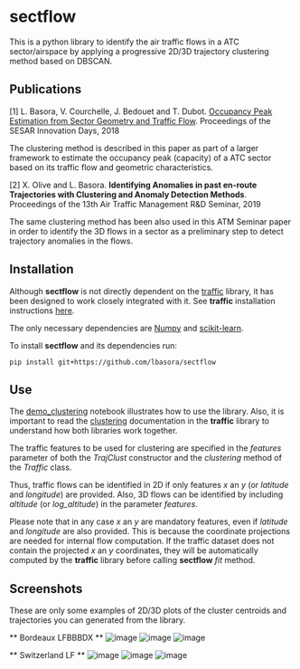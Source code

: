 # sectflow
This is a python library to identify the air traffic flows in a ATC sector/airspace by applying a progressive 2D/3D trajectory clustering method based on DBSCAN.

## Publications
[1] L. Basora, V. Courchelle, J. Bedouet and T. Dubot.
[Occupancy Peak Estimation from Sector Geometry and Traffic Flow](https://www.sesarju.eu/sites/default/files/documents/sid/2018/papers/SIDs_2018_paper_23.pdf). Proceedings of the SESAR Innovation Days, 2018

The clustering method is described in this paper as part of a larger framework to estimate the occupancy peak (capacity) of a ATC sector based on its traffic flow and geometric characteristics.

[2] X. Olive and L. Basora.
**Identifying Anomalies in past en-route Trajectories with Clustering and Anomaly Detection Methods**. Proceedings of the 13th Air Traffic Management R&D Seminar, 2019

The same clustering method has been also used in this ATM Seminar paper in order to identify the 3D flows in a sector as a preliminary step to detect trajectory anomalies in the flows.

## Installation
Although **sectflow** is not directly dependent on the [traffic](https://github.com/xoolive/traffic) library, it has been designed to work closely integrated with it. See **traffic** installation instructions [here](https://github.com/xoolive/traffic).

The only necessary dependencies are [Numpy](https://www.numpy.org/) and [scikit-learn](https://scikit-learn.org/stable/).

To install **sectflow** and its dependencies run:

```
pip install git+https://github.com/lbasora/sectflow
```

## Use
The [demo_clustering](https://github.com/lbasora/sectflow/blob/master/demo_clustering.ipynb) notebook illustrates how to use the library. Also, it is important to read the [clustering](https://traffic-viz.github.io/clustering.html) documentation in the **traffic** library to understand how both libraries work together.

The traffic features to be used for clustering are specified in the _features_ parameter of both the _TrajClust_ constructor and the _clustering_ method of the _Traffic_ class. 

Thus, traffic flows can be identified in 2D if only features _x_ an _y_ (or _latitude_ and _longitude_) are provided. Also, 3D flows can be identified by including _altitude_ (or _log_altitude_) in the parameter _features_. 

Please note that in any case  _x_ an _y_ are mandatory features, even if _latitude_ and _longitude_ are also provided. This is because the coordinate projections are needed for internal flow computation. If the traffic dataset does not contain the projected _x_ an _y_ coordinates, they will be automatically computed by the **traffic** library before calling **sectflow** _fit_ method.

## Screenshots
These are only some examples of 2D/3D plots of the cluster centroids and trajectories you can generated from the library.

** Bordeaux LFBBBDX **
![image](https://user-images.githubusercontent.com/41791151/58747600-c3a23500-846d-11e9-8f3e-72cba4407156.png)
![image](https://user-images.githubusercontent.com/41791151/58747604-cf8df700-846d-11e9-80db-9a9e0543209e.png)
![image](https://user-images.githubusercontent.com/41791151/58747607-df0d4000-846d-11e9-98b7-4087e38df887.png)

** Switzerland LF **
![image](https://user-images.githubusercontent.com/41791151/58747609-e6cce480-846d-11e9-8673-eeeee662035b.png)
![image](https://user-images.githubusercontent.com/41791151/58747869-5a242580-8471-11e9-9973-d00b69e71c08.png)
![image](https://user-images.githubusercontent.com/41791151/58747615-f9471e00-846d-11e9-93a5-9706e9fb9eba.png)




